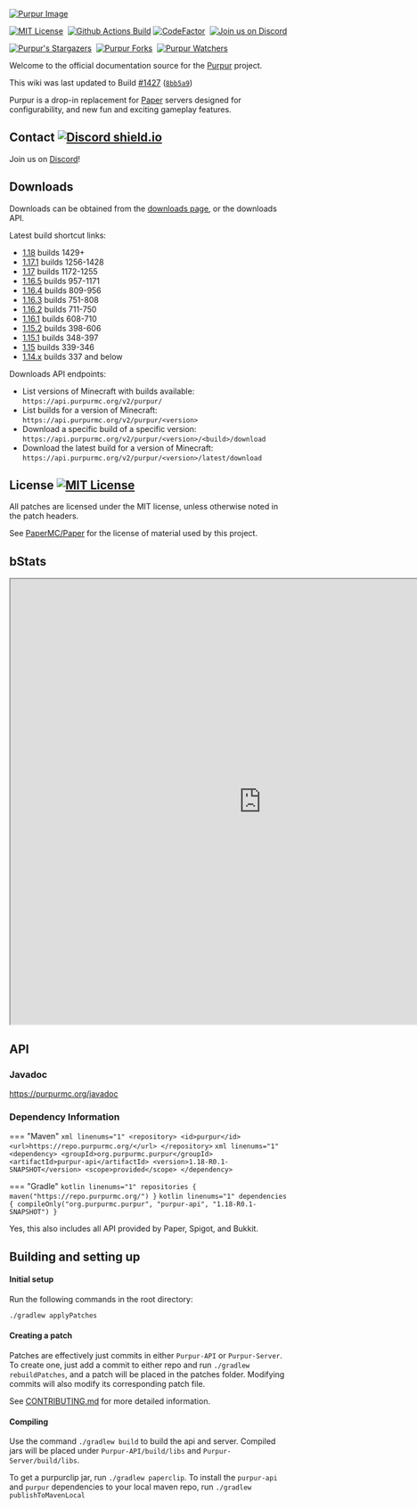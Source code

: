 [![Purpur Image](https://repository-images.githubusercontent.com/184300222/14b11480-3303-11eb-8ca4-ea5711d942fb)](https://purpurmc.org)

<div markdown="1" id="center">

[![MIT License](https://img.shields.io/github/license/PurpurMC/Purpur?&logo=github)](License)&nbsp;
[![Github Actions Build](https://img.shields.io/github/workflow/status/purpurmc/purpur/Build?event=push&logo=github)](https://purpurmc.org/downloads)
[![CodeFactor](https://www.codefactor.io/repository/github/purpurmc/purpur/badge)](https://www.codefactor.io/repository/github/purpurmc/purpur)&nbsp;
[![Join us on Discord](https://img.shields.io/discord/685683385313919172.svg?label=&logo=discord&logoColor=ffffff&color=7389D8&labelColor=6A7EC2)](https://discord.gg/mtAAnkk)&nbsp;  

[![Purpur's Stargazers](https://img.shields.io/github/stars/PurpurMC/Purpur?label=stars&logo=github)](https://github.com/PurpurMC/Purpur/stargazers)&nbsp;
[![Purpur Forks](https://img.shields.io/github/forks/PurpurMC/Purpur?label=forks&logo=github)](https://github.com/PurpurMC/Purpur/network/members)&nbsp;
[![Purpur Watchers](https://img.shields.io/github/watchers/PurpurMC/Purpur?label=watchers&logo=github)](https://github.com/PurpurMC/Purpur/watchers)&nbsp;

Welcome to the official documentation source for the&nbsp;[Purpur](https://github.com/PurpurMC/Purpur/)&nbsp;project.

This wiki was last updated to Build&nbsp;[#1427](https://api.pl3x.net/v2/purpur/1.17.1/1345/download)&nbsp;([`8bb5a9`](https://github.com/pl3xgaming/Purpur/commit/8bb5a93918fd4de33f0a1c9ad93a0c48a59a8ecb))

Purpur is a drop-in replacement for [Paper](https://github.com/PaperMC/Paper) servers designed for configurability, and new fun and exciting gameplay features.

</div>

## Contact [![Discord shield.io](https://img.shields.io/discord/685683385313919172.svg?label=&logo=discord&logoColor=ffffff&color=7389D8&labelColor=6A7EC2)](https://discord.gg/mtAAnkk)

Join us on [Discord](https://discord.gg/mtAAnkk)!

## Downloads

Downloads can be obtained from the [downloads page](https://purpurmc.org/downloads), or the downloads API.

Latest build shortcut links:

* [1.18](https://api.purpurmc.org/v2/purpur/1.18/latest/download) builds 1429+
* [1.17.1](https://api.purpurmc.org/v2/purpur/1.17.1/latest/download) builds 1256-1428
* [1.17](https://api.purpurmc.org/v2/purpur/1.17/latest/download) builds 1172-1255
* [1.16.5](https://api.purpurmc.org/v2/purpur/1.16.5/latest/download) builds 957-1171
* [1.16.4](https://api.purpurmc.org/v2/purpur/1.16.4/latest/download) builds 809-956
* [1.16.3](https://api.purpurmc.org/v2/purpur/1.16.3/latest/download) builds 751-808
* [1.16.2](https://api.purpurmc.org/v2/purpur/1.16.2/latest/download) builds 711-750
* [1.16.1](https://api.purpurmc.org/v2/purpur/1.16.1/latest/download) builds 608-710
* [1.15.2](https://api.purpurmc.org/v2/purpur/1.15.2/latest/download) builds 398-606
* [1.15.1](https://api.purpurmc.org/v2/purpur/1.15.1/latest/download) builds 348-397
* [1.15](https://api.purpurmc.org/v2/purpur/1.15/latest/download) builds 339-346
* [1.14.x](https://api.purpurmc.org/v2/purpur/1.14.4/latest/download) builds 337 and below


Downloads API endpoints:

 * List versions of Minecraft with builds available:  
 `https://api.purpurmc.org/v2/purpur/`
 * List builds for a version of Minecraft:  
 `https://api.purpurmc.org/v2/purpur/<version>`
 * Download a specific build of a specific version:  
 `https://api.purpurmc.org/v2/purpur/<version>/<build>/download`
 * Download the latest build for a version of Minecraft:  
 `https://api.purpurmc.org/v2/purpur/<version>/latest/download`

## License [![MIT License](https://img.shields.io/github/license/PurpurMC/Purpur?&logo=github)](./#license)

All patches are licensed under the MIT license, unless otherwise noted in the patch headers.

See [PaperMC/Paper](https://github.com/PaperMC/Paper) for the license of material used by this project.

## bStats

<iframe src="https://purpurmc.org/stats" loading="lazy" title="hi" height="800" width="900"></iframe>


## API

### Javadoc

https://purpurmc.org/javadoc

### Dependency Information
=== "Maven"
    ``` xml linenums="1"
    <repository>
        <id>purpur</id>
        <url>https://repo.purpurmc.org/</url>
    </repository>
    ```
    ``` xml linenums="1"
    <dependency>
        <groupId>org.purpurmc.purpur</groupId>
        <artifactId>purpur-api</artifactId>
        <version>1.18-R0.1-SNAPSHOT</version>
        <scope>provided</scope>
    </dependency>
    ```

=== "Gradle"
    ``` kotlin linenums="1"
    repositories {
        maven("https://repo.purpurmc.org/")
    }
    ```
    ``` kotlin linenums="1"
    dependencies {
        compileOnly("org.purpurmc.purpur", "purpur-api", "1.18-R0.1-SNAPSHOT")
    }
    ```

Yes, this also includes all API provided by Paper, Spigot, and Bukkit.

## Building and setting up

#### Initial setup
Run the following commands in the root directory:

``` bash linenums="1"
./gradlew applyPatches
```

#### Creating a patch
Patches are effectively just commits in either `Purpur-API` or `Purpur-Server`. 
To create one, just add a commit to either repo and run `./gradlew rebuildPatches`, and a 
patch will be placed in the patches folder. Modifying commits will also modify its 
corresponding patch file.

See [CONTRIBUTING.md](https://github.com/PurpurMC/Purpur/blob/HEAD/CONTRIBUTING.md) for more detailed information.


#### Compiling

Use the command `./gradlew build` to build the api and server. Compiled jars
will be placed under `Purpur-API/build/libs` and `Purpur-Server/build/libs`.

To get a purpurclip jar, run `./gradlew paperclip`.
To install the `purpur-api` and `purpur` dependencies to your local maven repo, run `./gradlew publishToMavenLocal`
